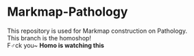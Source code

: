 # Markmap-Pathology

This repository is used for Markmap construction on Pathology.  
This branch is the homoshop!  
F♂ck you~
**Homo is watching this**
